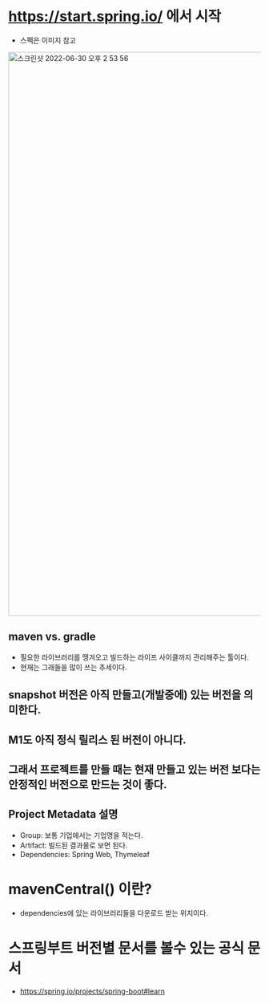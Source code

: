 # https://start.spring.io/ 에서 시작
- 스펙은 이미지 참고
<img width="1124" alt="스크린샷 2022-06-30 오후 2 53 56" src="https://user-images.githubusercontent.com/43905552/176602891-ef23eebc-93e0-4a13-88af-90e8463b78b2.png">



## maven vs. gradle
- 필요한 라이브러리를 땡겨오고 빌드하는 라이프 사이클까지 관리해주는 툴이다.
- 현재는 그래들을 많이 쓰는 추세이다.

## snapshot 버전은 아직 만들고(개발중에) 있는 버전을 의미한다.
## M1도 아직 정식 릴리스 된 버전이 아니다.

## 그래서 프로젝트를 만들 때는 현재 만들고 있는 버전 보다는 안정적인 버전으로 만드는 것이 좋다.

## Project Metadata 설명
- Group: 보통 기업에서는 기업명을 적는다. 
- Artifact: 빌드된 결과물로 보면 된다.
- Dependencies: Spring Web, Thymeleaf

# mavenCentral() 이란?
- dependencies에 있는 라이브러리들을 다운로드 받는 위치이다.

# 스프링부트 버전별 문서를 볼수 있는 공식 문서
- https://spring.io/projects/spring-boot#learn
